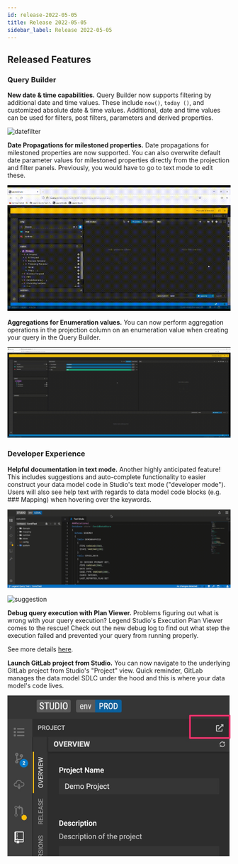 ```yaml
---
id: release-2022-05-05
title: Release 2022-05-05
sidebar_label: Release 2022-05-05
---
```

## Released Features

### Query Builder

**New date & time capabilities.** Query Builder now supports filtering by additional date and time values. These include `now()`, `today ()`, and customized absolute date & time values. Additional, date and time values can be used for filters, post filters, parameters and derived properties.  

![datefilter](../assets/datefilter.gif)

**Date Propagations for milestoned properties.** Date propagations for milestoned properties are now supported. You can also overwrite default date parameter values for milestoned properties directly from the projection and filter panels. Previously, you would have to go to text mode to edit these.

![milestoning](../assets/milestoning.gif)

**Aggregations for Enumeration values.** You can now perform aggregation operations in the projection column on an enumeration value when creating your query in the Query Builder. 

![enumeration aggregation](../assets/enumeration-aggregation.gif)

### Developer Experience

**Helpful documentation in text mode.** Another highly anticipated feature! This includes suggestions and auto-complete functionality to easier construct your data model code in Studio's text mode ("developer mode"). Users will also see help text with regards to data model code blocks (e.g. ### Mapping) when hovering over the keywords.

![hover](../assets/hover.gif)

![suggestion](../assets/suggestion.gif)

**Debug query execution with Plan Viewer.** Problems figuring out what is wrong with your query execution? Legend Studio's Execution Plan Viewer comes to the rescue! Check out the new debug log to find out what step the execution failed and prevented your query from running properly.


See more details [here](https://github.com/finos/legend-studio/issues/940).

**Launch GitLab project from Studio.** You can now navigate to the underlying GitLab project from Studio's "Project" view. Quick reminder, GitLab manages the data model SDLC under the hood and this is where your data model's code lives.

![launch gitlab](../assets/launch-gitlab.jpg)
